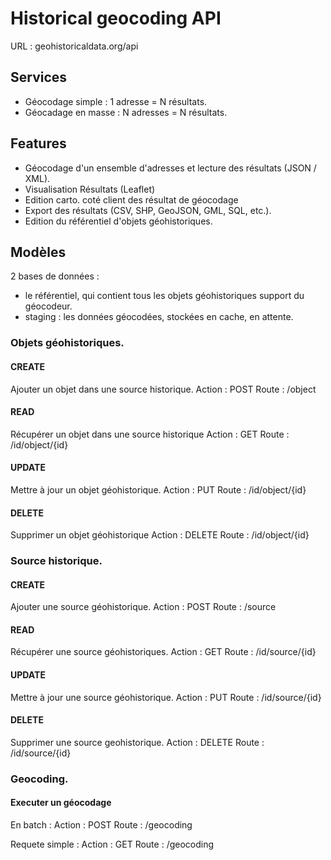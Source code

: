 # Historical geocoding API

URL : geohistoricaldata.org/api
## Services

- Géocodage simple : 1 adresse = N résultats. 
- Géocadage en masse : N adresses = N résultats.

## Features
- Géocodage d'un ensemble d'adresses et lecture des résultats (JSON / XML).
- Visualisation Résultats (Leaflet)
- Edition carto. coté client des résultat de géocodage
- Export des résultats (CSV, SHP, GeoJSON, GML, SQL, etc.).
- Edition du référentiel d'objets géohistoriques.

## Modèles
2 bases de données : 
- le référentiel, qui contient tous les objets géohistoriques support du géocodeur.
- staging : les données géocodées, stockées en cache, en attente.

### Objets géohistoriques.

#### CREATE
Ajouter un objet dans une source historique.
Action : POST
Route : /object

#### READ
Récupérer un objet dans une source historique
Action : GET
Route : /id/object/{id}

#### UPDATE
Mettre à jour un objet géohistorique.
Action : PUT
Route : /id/object/{id}

#### DELETE
Supprimer un objet géohistorique 
Action : DELETE
Route : /id/object/{id}

### Source historique.
#### CREATE
Ajouter une source géohistorique.
Action : POST
Route : /source

#### READ
Récupérer une source géohistoriques.
Action : GET
Route : /id/source/{id}

#### UPDATE
Mettre à jour une source géohistorique.
Action : PUT
Route : /id/source/{id}

#### DELETE
Supprimer une source geohistorique.
Action : DELETE
Route : /id/source/{id}

### Geocoding.
#### Executer un géocodage
En batch : 
Action : POST
Route : /geocoding

Requete simple : 
Action : GET
Route : /geocoding
